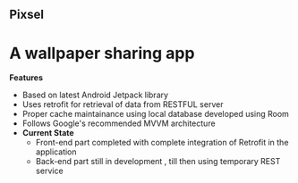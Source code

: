 ## Pixsel
# A wallpaper sharing app 
**Features**
* Based on latest Android Jetpack library
* Uses retrofit for retrieval of data from RESTFUL server
* Proper cache maintainance using local database developed using Room
* Follows Google's recommended MVVM architecture
* **Current State**
  * Front-end part completed with complete integration of Retrofit in the application
  * Back-end part still in  development , till then using temporary REST service




